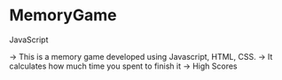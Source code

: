 # MemoryGame
JavaScript

-> This is a memory game developed using Javascript, HTML, CSS. 
-> It calculates how much time you spent to finish it 
-> High Scores
